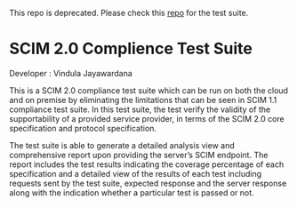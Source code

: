 This repo is deprecated. Please check this [repo](https://github.com/wso2-incubator/scim2-compliance-test-suite) for the test suite.

# SCIM 2.0 Complience Test Suite

Developer : Vindula Jayawardana

This is a SCIM 2.0 compliance test suite which can be run on both the cloud and on premise by eliminating the limitations that can be seen in SCIM 1.1 compliance test suite. In this test suite, the test verify the validity of the supportability of a provided service provider, in terms of the SCIM 2.0 core specification and protocol specification.

The test suite is able to generate a detailed analysis view and comprehensive report upon providing the server’s SCIM endpoint. The report includes the test results indicating the coverage percentage of each specification and a detailed view of the results of each test including requests sent by the test suite, expected response and the server response along with the indication whether a particular test is passed or not.
